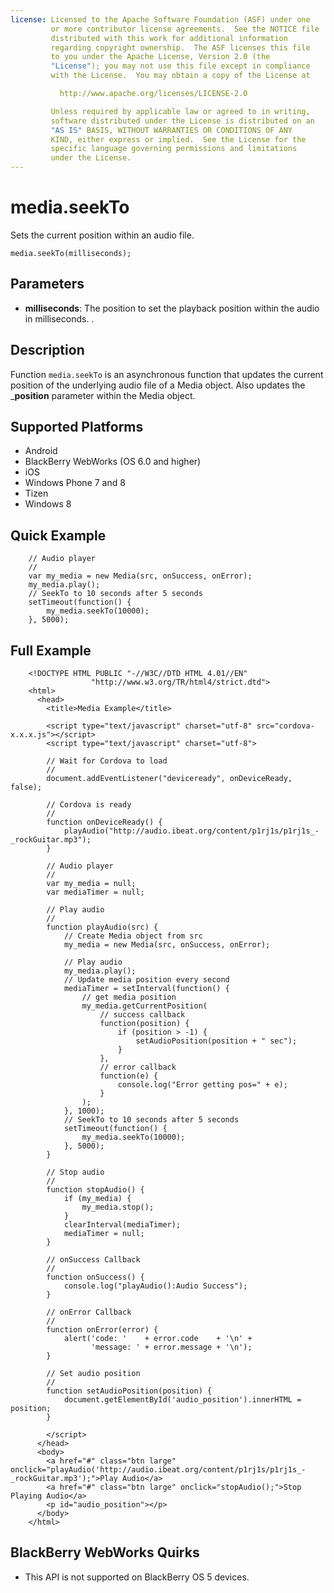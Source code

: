 ```yaml
--- 
license: Licensed to the Apache Software Foundation (ASF) under one
         or more contributor license agreements.  See the NOTICE file
         distributed with this work for additional information
         regarding copyright ownership.  The ASF licenses this file
         to you under the Apache License, Version 2.0 (the
         "License"); you may not use this file except in compliance
         with the License.  You may obtain a copy of the License at

           http://www.apache.org/licenses/LICENSE-2.0

         Unless required by applicable law or agreed to in writing,
         software distributed under the License is distributed on an
         "AS IS" BASIS, WITHOUT WARRANTIES OR CONDITIONS OF ANY
         KIND, either express or implied.  See the License for the
         specific language governing permissions and limitations
         under the License.
---
```


media.seekTo
========================

Sets the current position within an audio file.

    media.seekTo(milliseconds);

Parameters
----------

- __milliseconds__: The position to set the playback position within the audio in milliseconds. .

Description
-----------

Function `media.seekTo` is an asynchronous function that updates the current position of the underlying audio file of a Media object. Also updates the ___position__ parameter within the Media object.

Supported Platforms
-------------------

- Android
- BlackBerry WebWorks (OS 6.0 and higher)
- iOS
- Windows Phone 7 and 8
- Tizen
- Windows 8

Quick Example
-------------

        // Audio player
        //
        var my_media = new Media(src, onSuccess, onError);
		my_media.play();
        // SeekTo to 10 seconds after 5 seconds
        setTimeout(function() {
            my_media.seekTo(10000);
        }, 5000);

Full Example
------------

        <!DOCTYPE HTML PUBLIC "-//W3C//DTD HTML 4.01//EN"
                      "http://www.w3.org/TR/html4/strict.dtd">
        <html>
          <head>
            <title>Media Example</title>
        
            <script type="text/javascript" charset="utf-8" src="cordova-x.x.x.js"></script>
            <script type="text/javascript" charset="utf-8">
        
            // Wait for Cordova to load
            //
            document.addEventListener("deviceready", onDeviceReady, false);
        
            // Cordova is ready
            //
            function onDeviceReady() {
                playAudio("http://audio.ibeat.org/content/p1rj1s/p1rj1s_-_rockGuitar.mp3");
            }
        
            // Audio player
            //
            var my_media = null;
            var mediaTimer = null;
        
            // Play audio
            //
            function playAudio(src) {
                // Create Media object from src
                my_media = new Media(src, onSuccess, onError);
        
                // Play audio
                my_media.play();
                // Update media position every second
        		mediaTimer = setInterval(function() {
            		// get media position
           			my_media.getCurrentPosition(
                		// success callback
                		function(position) {
                    		if (position > -1) {
                        		setAudioPosition(position + " sec");
                    		}
                		},
                		// error callback
                		function(e) {
                    		console.log("Error getting pos=" + e);
                		}
            		);
        		}, 1000);
        		// SeekTo to 10 seconds after 5 seconds
        		setTimeout(function() {
            		my_media.seekTo(10000);
           		}, 5000);
     		}
        
            // Stop audio
            //
            function stopAudio() {
                if (my_media) {
                    my_media.stop();
                }
                clearInterval(mediaTimer);
                mediaTimer = null;
            }
        
            // onSuccess Callback
            //
            function onSuccess() {
                console.log("playAudio():Audio Success");
            }
        
            // onError Callback
            //
            function onError(error) {
                alert('code: '    + error.code    + '\n' +
                      'message: ' + error.message + '\n');
            }
        
            // Set audio position
            //
            function setAudioPosition(position) {
                document.getElementById('audio_position').innerHTML = position;
            }
        
            </script>
          </head>
          <body>
            <a href="#" class="btn large" onclick="playAudio('http://audio.ibeat.org/content/p1rj1s/p1rj1s_-_rockGuitar.mp3');">Play Audio</a>
            <a href="#" class="btn large" onclick="stopAudio();">Stop Playing Audio</a>
            <p id="audio_position"></p>
          </body>
        </html>

BlackBerry WebWorks Quirks
----------

- This API is not supported on BlackBerry OS 5 devices.

